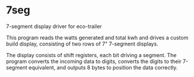 # 7seg
7-segment display driver for eco-trailer

This program reads the watts generated and total kwh and drives a custom build display, consisting of two rows of 7" 7-segment displays.

The display consists of shift registers, each bit driving a segment.  The program converts the incoming data to digits, converts the digits to their 7-segment equivalent, and outputs 8 bytes to position the data correctly. 

